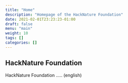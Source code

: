 ```yaml
---
title: "Home"
description: "Homepage of the HackNature Foundation"
date: 2021-02-01T23:23:23-01:00
draft: false
menu: "main"
weight: 10
tags: []
categories: []
---
```


## HackNature Foundation

HackNature Foundation ..... (english)

